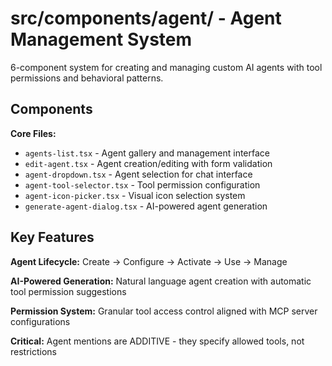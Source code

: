 # src/components/agent/ - Agent Management System

6-component system for creating and managing custom AI agents with tool permissions and behavioral patterns.

## Components

**Core Files:**
- `agents-list.tsx` - Agent gallery and management interface
- `edit-agent.tsx` - Agent creation/editing with form validation
- `agent-dropdown.tsx` - Agent selection for chat interface
- `agent-tool-selector.tsx` - Tool permission configuration
- `agent-icon-picker.tsx` - Visual icon selection system
- `generate-agent-dialog.tsx` - AI-powered agent generation

## Key Features

**Agent Lifecycle:** Create → Configure → Activate → Use → Manage

**AI-Powered Generation:** Natural language agent creation with automatic tool permission suggestions

**Permission System:** Granular tool access control aligned with MCP server configurations

**Critical:** Agent mentions are ADDITIVE - they specify allowed tools, not restrictions